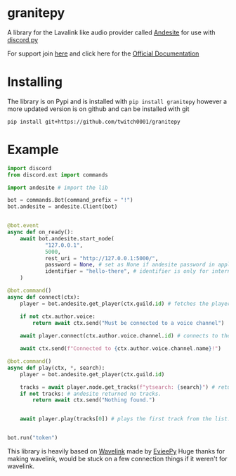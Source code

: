 # granitepy

A library for the Lavalink like audio provider called [Andesite](https://github.com/natanbc/andesite-node) for use with [discord.py](https://github.com/Rapptz/discord.py)



For support join [here](https://discord.gg/CHemuhc) and click here for the [Official Documentation](https://granitepy.readthedocs.io/en/latest/index.html)




# Installing
 
The library is on Pypi and is installed with `pip install granitepy`
however a more updated version is on github and can be installed with git 

`pip install git+https://github.com/twitch0001/granitepy`


# Example



```Python
import discord
from discord.ext import commands

import andesite # import the lib

bot = commands.Bot(command_prefix = "!")
bot.andesite = andesite.Client(bot)


@bot.event
async def on_ready():
    await bot.andesite.start_node(
            "127.0.0.1",
            5000,
            rest_uri = "http://127.0.0.1:5000/",
            password = None, # set as None if andesite password in application.conf is null :smh:
            identifier = "hello-there", # identifier is only for internal use.
    )

@bot.command()
async def connect(ctx):
    player = bot.andesite.get_player(ctx.guild.id) # fetches the player

    if not ctx.author.voice:
        return await ctx.send("Must be connected to a voice channel")
    
    await player.connect(ctx.author.voice.channel.id) # connects to the channel the command invoker is in

    await ctx.send(f"Connected to {ctx.author.voice.channel.name}!")

@bot.command()
async def play(ctx, *, search):
    player = bot.andesite.get_player(ctx.guild.id)

    tracks = await player.node.get_tracks(f"ytsearch: {search}") # returns a list of andesite.Track objects 
    if not tracks: # andesite returned no tracks.
        return await ctx.send("Nothing found.")


    await player.play(tracks[0]) # plays the first track from the list.


bot.run("token")
```


This library is heavily based on [Wavelink](https://github.com/EvieePy/Wavelink) made by [EvieePy](https://github.com/EvieePy) Huge thanks for making wavelink, would be stuck on a few connection things if it weren't for wavelink.


